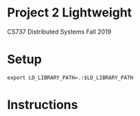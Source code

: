 # Project 2 Lightweight 

CS737 Distributed Systems Fall 2019

# Setup

    export LD_LIBRARY_PATH=.:$LD_LIBRARY_PATH 

# Instructions
